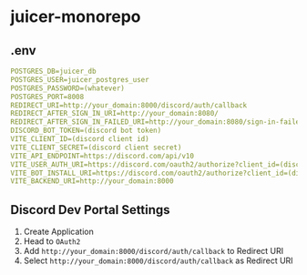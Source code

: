 # juicer-monorepo
## .env
```yaml
POSTGRES_DB=juicer_db
POSTGRES_USER=juicer_postgres_user
POSTGRES_PASSWORD=(whatever)
POSTGRES_PORT=8008
REDIRECT_URI=http://your_domain:8000/discord/auth/callback
REDIRECT_AFTER_SIGN_IN_URI=http://your_domain:8080/
REDIRECT_AFTER_SIGN_IN_FAILED_URI=http://your_domain:8080/sign-in-failed
DISCORD_BOT_TOKEN=(discord bot token)
VITE_CLIENT_ID=(discord client id)
VITE_CLIENT_SECRET=(discord client secret)
VITE_API_ENDPOINT=https://discord.com/api/v10
VITE_USER_AUTH_URI=https://discord.com/oauth2/authorize?client_id=(discord_client_id))&response_type=code&redirect_uri=http%3A%2F%2Fyour_domain%3A8000%2Fdiscord%2Fauth%2Fcallback&scope=identify
VITE_BOT_INSTALL_URI=https://discord.com/oauth2/authorize?client_id=(discord_client_id)&permissions=268438576&integration_type=0&scope=bot
VITE_BACKEND_URI=http://your_domain:8000
```

## Discord Dev Portal Settings
1. Create Application
2. Head to `OAuth2`
3. Add `http://your_domain:8000/discord/auth/callback` to Redirect URI
4. Select `http://your_domain:8000/discord/auth/callback` as Redirect URI
